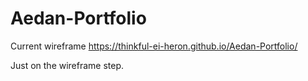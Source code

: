 # Aedan-Portfolio
Current wireframe
https://thinkful-ei-heron.github.io/Aedan-Portfolio/

Just on the wireframe step.
